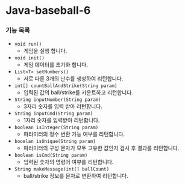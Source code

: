 # Java-baseball-6

### 기능 목록

- `void run()`
    - 게임을 실행 합니다.
- `void init()`
    - 게임 데이터를 초기화 합니다.
- `List<T> setNumbers()`
    - 서로 다른 3개의 난수를 생성하여 리턴합니다.
- `int[] countBallAndStrike(String param)`
    - 입력된 값의 ball/strike를 카운트하고 리턴합니다.
- `String inputNumber(String param)`
    - 3자리 숫자를 입력 받아 리턴합니다.
- `String inputCmd(String param)`
    - 1자리 숫자를 입력받아 리턴합니다.
- `boolean isInteger(String param)`
    - 파라미터의 정수 변환 가능 여부를 리턴합니다.
- `booelan isUnique(String param)`
    - 파라미터의 구성 문자가 모두 고유한 값인지 검사 후 결과를 리턴합니다.
- `boolean isCmd(String param)`
    - 입력된 숫자의 명령어 여부를 리턴합니다.
- `String makeMessage(int[] ballCount)`
    - ball/strike 정보를 문자로 변환하여 리턴합니다.